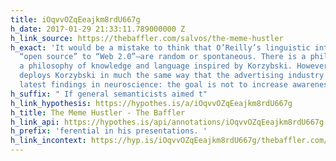 ```yaml
---
title: iOqvvOZqEeajkm8rdU667g
h_date: 2017-01-29 21:33:11.789000000 Z
h_link_source: https://thebaffler.com/salvos/the-meme-hustler
h_exact: 'It would be a mistake to think that O’Reilly’s linguistic interventions—from
  “open source” to “Web 2.0”—are random or spontaneous. There is a philosophy to them:
  a philosophy of knowledge and language inspired by Korzybski. However, O’Reilly
  deploys Korzybski in much the same way that the advertising industry deploys the
  latest findings in neuroscience: the goal is not to increase awareness, but to manipulate.'
h_suffix: " If general semanticists aimed t"
h_link_hypothesis: https://hypothes.is/a/iOqvvOZqEeajkm8rdU667g
h_title: The Meme Hustler - The Baffler
h_link_api: https://hypothes.is/api/annotations/iOqvvOZqEeajkm8rdU667g
h_prefix: 'ferential in his presentations. '
h_link_incontext: https://hyp.is/iOqvvOZqEeajkm8rdU667g/thebaffler.com/salvos/the-meme-hustler
---
```


